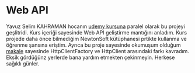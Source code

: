 # Web API
Yavuz Selim KAHRAMAN hocanın [udemy kursuna](https://www.udemy.com/course/asp-net-core-mvc-api-ogrenin-a-z/) paralel olarak bu projeyi geşlitridi.
Kurs içeriği sayesinde Web API geliştirme mantığını anladım. Kurs projede daha önce bilmediğim NewtonSoft kütüphanesi prtikte kullanma ve öğrenme şansına eriştim. Ayrıca bu proje sayesinde okumuşum olduğum [makale](https://medium.com/devopsturkiye/net-core-microservice-%C3%BCzerinde-http-client-factory-e5af01ed6f25) sayesinde HttpClientFactory ve HttpClient arasındaki farkı kavradım. Eksik gördüğünz yerlerde bana yardım etmekten çekinmeyin. Herkese sağıklı günler.
